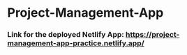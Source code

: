 # Project-Management-App
 
### Link for the deployed Netlify App: https://project-management-app-practice.netlify.app/
